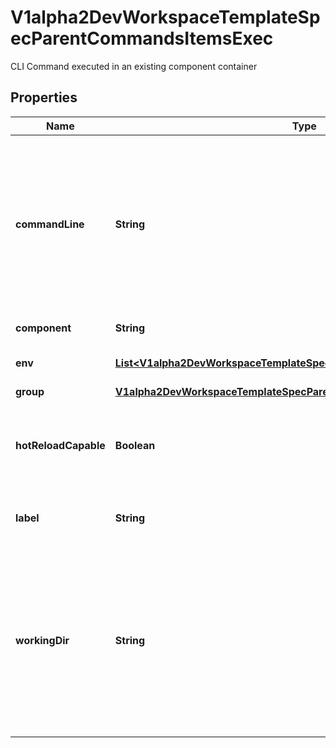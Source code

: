 

# V1alpha2DevWorkspaceTemplateSpecParentCommandsItemsExec

CLI Command executed in an existing component container
## Properties

Name | Type | Description | Notes
------------ | ------------- | ------------- | -------------
**commandLine** | **String** | The actual command-line string  Special variables that can be used:   - &#x60;$PROJECTS_ROOT&#x60;: A path where projects sources are mounted as defined by container component&#39;s sourceMapping.   - &#x60;$PROJECT_SOURCE&#x60;: A path to a project source ($PROJECTS_ROOT/&lt;project-name&gt;). If there are multiple projects, this will point to the directory of the first one. |  [optional]
**component** | **String** | Describes component to which given action relates |  [optional]
**env** | [**List&lt;V1alpha2DevWorkspaceTemplateSpecParentCommandsItemsExecEnv&gt;**](V1alpha2DevWorkspaceTemplateSpecParentCommandsItemsExecEnv.md) | Optional list of environment variables that have to be set before running the command |  [optional]
**group** | [**V1alpha2DevWorkspaceTemplateSpecParentCommandsItemsExecGroup**](V1alpha2DevWorkspaceTemplateSpecParentCommandsItemsExecGroup.md) |  |  [optional]
**hotReloadCapable** | **Boolean** | Whether the command is capable to reload itself when source code changes. If set to &#x60;true&#x60; the command won&#39;t be restarted and it is expected to handle file changes on its own.  Default value is &#x60;false&#x60; |  [optional]
**label** | **String** | Optional label that provides a label for this command to be used in Editor UI menus for example |  [optional]
**workingDir** | **String** | Working directory where the command should be executed  Special variables that can be used:   - &#x60;$PROJECTS_ROOT&#x60;: A path where projects sources are mounted as defined by container component&#39;s sourceMapping.   - &#x60;$PROJECT_SOURCE&#x60;: A path to a project source ($PROJECTS_ROOT/&lt;project-name&gt;). If there are multiple projects, this will point to the directory of the first one. |  [optional]



